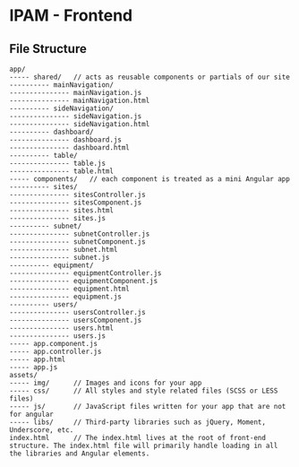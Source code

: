 # IPAM - Frontend

## File Structure

	app/
	----- shared/   // acts as reusable components or partials of our site
	---------- mainNavigation/
	--------------- mainNavigation.js
	--------------- mainNavigation.html
	---------- sideNavigation/
	--------------- sideNavigation.js
	--------------- sideNavigation.html
	---------- dashboard/
	--------------- dashboard.js
	--------------- dashboard.html
	---------- table/
	--------------- table.js
	--------------- table.html
	----- components/   // each component is treated as a mini Angular app
	---------- sites/
	--------------- sitesController.js
	--------------- sitesComponent.js
	--------------- sites.html
	--------------- sites.js
	---------- subnet/
	--------------- subnetController.js
	--------------- subnetComponent.js
	--------------- subnet.html
	--------------- subnet.js
	---------- equipment/
	--------------- equipmentController.js
	--------------- equipmentComponent.js
	--------------- equipment.html
	--------------- equipment.js
	---------- users/
	--------------- usersController.js
	--------------- usersComponent.js
	--------------- users.html
	--------------- users.js
	----- app.component.js
	----- app.controller.js
	----- app.html
	----- app.js
	assets/
	----- img/      // Images and icons for your app
	----- css/      // All styles and style related files (SCSS or LESS files)
	----- js/       // JavaScript files written for your app that are not for angular
	----- libs/     // Third-party libraries such as jQuery, Moment, Underscore, etc.
	index.html      // The index.html lives at the root of front-end structure. The index.html file will primarily handle loading in all the libraries and Angular elements.

##

##
